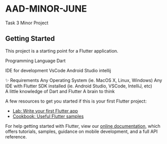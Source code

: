 # AAD-MINOR-JUNE

Task 3 Minor Project 

## Getting Started

This project is a starting point for a Flutter application.

Programming Language
  Dart

IDE for development
  VsCode
  Android Studio
  intellij


✨ Requirements
  Any Operating System (ie. MacOS X, Linux, Windows)
  Any IDE with Flutter SDK installed (ie. Android Studio, VSCode, IntelliJ, etc)  
  A little knowledge of Dart and Flutter
  A brain to think

A few resources to get you started if this is your first Flutter project:

- [Lab: Write your first Flutter app](https://flutter.dev/docs/get-started/codelab)
- [Cookbook: Useful Flutter samples](https://flutter.dev/docs/cookbook)

For help getting started with Flutter, view our
[online documentation](https://flutter.dev/docs), which offers tutorials,
samples, guidance on mobile development, and a full API reference.

